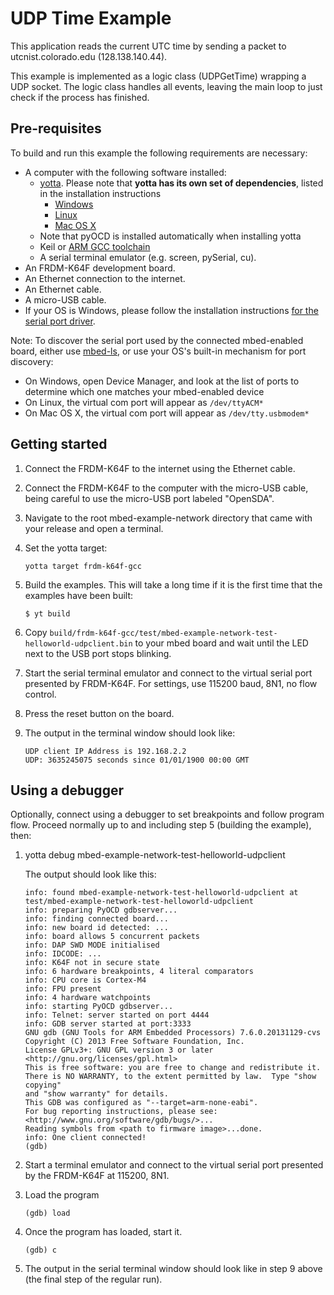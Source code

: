 # UDP Time Example

This application reads the current UTC time by sending a packet to utcnist.colorado.edu (128.138.140.44).

This example is implemented as a logic class (UDPGetTime) wrapping a UDP socket. The logic class handles all events, leaving the main loop to just check if the process has finished.

## Pre-requisites

To build and run this example the following requirements are necessary:

* A computer with the following software installed:
    * [yotta](https://github.com/ARMmbed/yotta). Please note that **yotta has its own set of dependencies**, listed in the installation instructions
        * [Windows](http://yottadocs.mbed.com/#installing-on-windows)
        * [Linux](http://yottadocs.mbed.com/#installing-on-osx)
        * [Mac OS X](http://yottadocs.mbed.com/#installing-on-linux)
    * Note that pyOCD is installed automatically when installing yotta
    * Keil or [ARM GCC toolchain](https://launchpad.net/gcc-arm-embedded)
    * A serial terminal emulator (e.g. screen, pySerial, cu).
* An FRDM-K64F development board.
* An Ethernet connection to the internet.
* An Ethernet cable.
* A micro-USB cable.
* If your OS is Windows, please follow the installation instructions [for the serial port driver](https://developer.mbed.org/handbook/Windows-serial-configuration).

Note: To discover the serial port used by the connected mbed-enabled board, either use [mbed-ls](https://github.com/ARMmbed/mbed-ls), or use your OS's built-in mechanism for port discovery:

* On Windows, open Device Manager, and look at the list of ports to determine which one matches your mbed-enabled device
* On Linux, the virtual com port will appear as ```/dev/ttyACM*```
* On Mac OS X, the virtual com port will appear as ```/dev/tty.usbmodem*```

## Getting started

1. Connect the FRDM-K64F to the internet using the Ethernet cable.

2. Connect the FRDM-K64F to the computer with the micro-USB cable, being careful to use the micro-USB port labeled "OpenSDA".

3. Navigate to the root mbed-example-network directory that came with your release and open a terminal.

4. Set the yotta target:

    ```
    yotta target frdm-k64f-gcc
    ```

5. Build the examples. This will take a long time if it is the first time that the examples have been built:

    ```
    $ yt build
    ```

6. Copy `build/frdm-k64f-gcc/test/mbed-example-network-test-helloworld-udpclient.bin` to your mbed board and wait until the LED next to the USB port stops blinking.

9. Start the serial terminal emulator and connect to the virtual serial port presented by FRDM-K64F. For settings, use 115200 baud, 8N1, no flow control.

8. Press the reset button on the board.

9. The output in the terminal window should look like:

    ```
    UDP client IP Address is 192.168.2.2
    UDP: 3635245075 seconds since 01/01/1900 00:00 GMT
    ```

## Using a debugger

Optionally, connect using a debugger to set breakpoints and follow program flow. Proceed normally up to and including step 5 (building the example), then:

1. yotta debug mbed-example-network-test-helloworld-udpclient

    The output should look like this:

    ```
    info: found mbed-example-network-test-helloworld-udpclient at test/mbed-example-network-test-helloworld-udpclient
    info: preparing PyOCD gdbserver...
    info: finding connected board...
    info: new board id detected: ...
    info: board allows 5 concurrent packets
    info: DAP SWD MODE initialised
    info: IDCODE: ...
    info: K64F not in secure state
    info: 6 hardware breakpoints, 4 literal comparators
    info: CPU core is Cortex-M4
    info: FPU present
    info: 4 hardware watchpoints
    info: starting PyOCD gdbserver...
    info: Telnet: server started on port 4444
    info: GDB server started at port:3333
    GNU gdb (GNU Tools for ARM Embedded Processors) 7.6.0.20131129-cvs
    Copyright (C) 2013 Free Software Foundation, Inc.
    License GPLv3+: GNU GPL version 3 or later <http://gnu.org/licenses/gpl.html>
    This is free software: you are free to change and redistribute it.
    There is NO WARRANTY, to the extent permitted by law.  Type "show copying"
    and "show warranty" for details.
    This GDB was configured as "--target=arm-none-eabi".
    For bug reporting instructions, please see:
    <http://www.gnu.org/software/gdb/bugs/>...
    Reading symbols from <path to firmware image>...done.
    info: One client connected!
    (gdb)
    ```

2. Start a terminal emulator and connect to the virtual serial port presented by the FRDM-K64F at 115200, 8N1.

3. Load the program

    ```
    (gdb) load
    ```

4. Once the program has loaded, start it.

    ```
    (gdb) c
    ```

5. The output in the serial terminal window should look like in step 9 above (the final step of the regular run).
